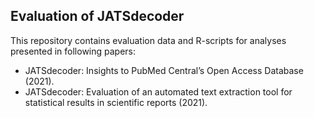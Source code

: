 ## Evaluation of JATSdecoder
This repository contains evaluation data and R-scripts for analyses presented in following papers:
- JATSdecoder: Insights to PubMed Central’s Open Access Database (2021).
- JATSdecoder: Evaluation of an automated text extraction tool for statistical results in scientific reports (2021).


